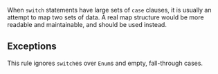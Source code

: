 When `switch` statements have large sets of `case` clauses, it is usually an attempt to map two sets of data. A real map
structure would be more readable and maintainable, and should be used instead.

## Exceptions

This rule ignores `switch`es over `Enum`s and empty, fall-through cases.